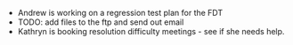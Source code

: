 - Andrew is working on a regression test plan for the FDT
- TODO: add files to the ftp and send out email
- Kathryn is booking resolution difficulty meetings - see if she needs help.